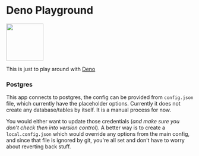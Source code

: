 # Deno Playground

<div>
<img src="https://deno.land/logo.svg" width="100" height="100"/>
</div>

This is just to play around with [Deno](https://deno.land/)


### Postgres
This app connects to postgres, the config can be provided from `config.json` file, which currently have the placeholder options. Currently it does not create any database/tables by itself. It is a manual process for now.

You would either want to update those credentials (_and make sure you don't check then into version control_). A better way is to create a `local.config.json` which would override any options from the main config, and since that file is ignored by git, you're all set and don't have to worry about reverting back stuff.